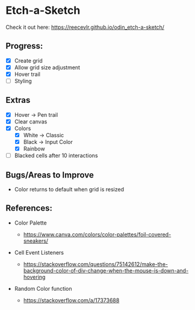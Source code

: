 # Etch-a-Sketch
Check it out here: https://reecevlr.github.io/odin_etch-a-sketch/

## Progress:
- [x] Create grid
- [x] Allow grid size adjustment
- [x] Hover trail
- [ ] Styling

## Extras
- [x] Hover -> Pen trail
- [x] Clear canvas
- [x] Colors
  - [x] White -> Classic
  - [x] Black -> Input Color
  - [x] Rainbow
- [ ] Blacked cells after 10 interactions

## Bugs/Areas to Improve
- Color returns to default when grid is resized

## References:
- Color Palette 
  - https://www.canva.com/colors/color-palettes/foil-covered-sneakers/

- Cell Event Listeners
  - https://stackoverflow.com/questions/75142612/make-the-background-color-of-div-change-when-the-mouse-is-down-and-hovering

- Random Color function
  - https://stackoverflow.com/a/17373688